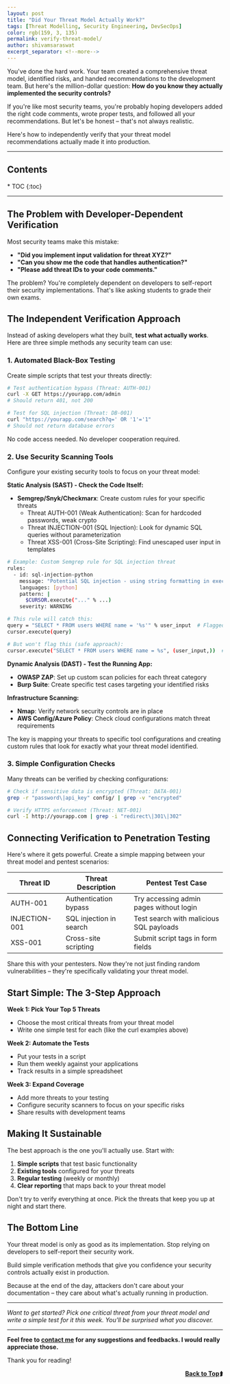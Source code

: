 ```yaml
---
layout: post
title: "Did Your Threat Model Actually Work?"
tags: [Threat Modelling, Security Engineering, DevSecOps]
color: rgb(159, 3, 135)
permalink: verify-threat-model/
author: shivamsaraswat
excerpt_separator: <!--more-->
---
```


You've done the hard work. Your team created a comprehensive threat model, identified risks, and handed recommendations to the development team. But here's the million-dollar question: **How do you know they actually implemented the security controls?**

If you're like most security teams, you're probably hoping developers added the right code comments, wrote proper tests, and followed all your recommendations. But let's be honest – that's not always realistic.

Here's how to independently verify that your threat model recommendations actually made it into production.

<!--more-->

<hr>

<h2 id="contents-">Contents <a name="top"></a></h2>
* TOC
{:toc}

<hr>

## The Problem with Developer-Dependent Verification

Most security teams make this mistake:
- **"Did you implement input validation for threat XYZ?"**
- **"Can you show me the code that handles authentication?"**
- **"Please add threat IDs to your code comments."**

The problem? You're completely dependent on developers to self-report their security implementations. That's like asking students to grade their own exams.

## The Independent Verification Approach

Instead of asking developers what they built, **test what actually works**. Here are three simple methods any security team can use:

### 1. Automated Black-Box Testing

Create simple scripts that test your threats directly:

```bash
# Test authentication bypass (Threat: AUTH-001)
curl -X GET https://yourapp.com/admin
# Should return 401, not 200

# Test for SQL injection (Threat: DB-001)
curl "https://yourapp.com/search?q=' OR '1'='1"
# Should not return database errors
```

No code access needed. No developer cooperation required.

### 2. Use Security Scanning Tools

Configure your existing security tools to focus on your threat model:

**Static Analysis (SAST) - Check the Code Itself:**
- **Semgrep/Snyk/Checkmarx**: Create custom rules for your specific threats
  - Threat AUTH-001 (Weak Authentication): Scan for hardcoded passwords, weak crypto
  - Threat INJECTION-001 (SQL Injection): Look for dynamic SQL queries without parameterization
  - Threat XSS-001 (Cross-Site Scripting): Find unescaped user input in templates

```bash
# Example: Custom Semgrep rule for SQL injection threat
rules:
  - id: sql-injection-python
    message: "Potential SQL injection - using string formatting in execute()"
    languages: [python]
    pattern: |
      $CURSOR.execute("..." % ...)
    severity: WARNING

# This rule will catch this:
query = "SELECT * FROM users WHERE name = '%s'" % user_input  # Flagged!
cursor.execute(query)

# But won't flag this (safe approach):
cursor.execute("SELECT * FROM users WHERE name = %s", (user_input,))  # Safe!
```

**Dynamic Analysis (DAST) - Test the Running App:**
- **OWASP ZAP**: Set up custom scan policies for each threat category
- **Burp Suite**: Create specific test cases targeting your identified risks

**Infrastructure Scanning:**
- **Nmap**: Verify network security controls are in place
- **AWS Config/Azure Policy**: Check cloud configurations match threat requirements

The key is mapping your threats to specific tool configurations and creating custom rules that look for exactly what your threat model identified.

### 3. Simple Configuration Checks

Many threats can be verified by checking configurations:

```bash
# Check if sensitive data is encrypted (Threat: DATA-001)
grep -r "password\|api_key" config/ | grep -v "encrypted"

# Verify HTTPS enforcement (Threat: NET-001)
curl -I http://yourapp.com | grep -i "redirect\|301\|302"
```

## Connecting Verification to Penetration Testing

Here's where it gets powerful. Create a simple mapping between your threat model and pentest scenarios:

| Threat ID | Threat Description | Pentest Test Case |
|-----------|-------------------|-------------------|
| AUTH-001 | Authentication bypass | Try accessing admin pages without login |
| INJECTION-001 | SQL injection in search | Test search with malicious SQL payloads |
| XSS-001 | Cross-site scripting | Submit script tags in form fields |

Share this with your pentesters. Now they're not just finding random vulnerabilities – they're specifically validating your threat model.

## Start Simple: The 3-Step Approach

**Week 1: Pick Your Top 5 Threats**
- Choose the most critical threats from your threat model
- Write one simple test for each (like the curl examples above)

**Week 2: Automate the Tests**
- Put your tests in a script
- Run them weekly against your applications
- Track results in a simple spreadsheet

**Week 3: Expand Coverage**
- Add more threats to your testing
- Configure security scanners to focus on your specific risks
- Share results with development teams

## Making It Sustainable

The best approach is the one you'll actually use. Start with:

1. **Simple scripts** that test basic functionality
2. **Existing tools** configured for your threats
3. **Regular testing** (weekly or monthly)
4. **Clear reporting** that maps back to your threat model

Don't try to verify everything at once. Pick the threats that keep you up at night and start there.

## The Bottom Line

Your threat model is only as good as its implementation. Stop relying on developers to self-report their security work.

Build simple verification methods that give you confidence your security controls actually exist in production.

Because at the end of the day, attackers don't care about your documentation – they care about what's actually running in production.

---

*Want to get started? Pick one critical threat from your threat model and write a simple test for it this week. You'll be surprised what you discover.*

---


**Feel free to [contact me](/contact/) for any suggestions and feedbacks. I would really appreciate those.**

Thank you for reading!

<a href="#top" style="float: right"><strong>Back to Top⮭</strong> </a>
